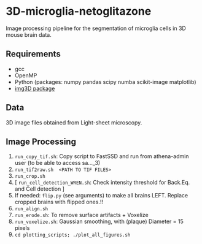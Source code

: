 # 3D-microglia-netoglitazone

Image processing pipeline for the segmentation of microglia cells in 3D mouse brain data.


## Requirements
* gcc
* OpenMP
* Python (packages: numpy pandas scipy numba scikit-image matplotlib)
* [img3D package](https://github.com/aecon/img3D)


## Data

3D image files obtained from Light-sheet microscopy.


## Image Processing

1. `run_copy_tif.sh`: Copy script to FastSSD and run from athena-admin user (to be able to access sa..._3)  
2. `run_tif2raw.sh  <PATH TO TIF FILES>`  
3. `run_crop.sh`  
4. [ `run_cell_detection_WREN.sh`: Check intensity threshold for Back.Eq. and Cell detection ]  
5. If needed: `flip.py` (see arguments) to make all brains LEFT. Replace cropped brains with flipped ones.!! 
6. `run_align.sh`  
7. `run_erode.sh`: To remove surface artifacts + Voxelize  
8. `run_voxelize.sh`: Gaussian smoothing, with (plaque) Diameter = 15 pixels  
8. `cd plotting_scripts; ./plot_all_figures.sh`

